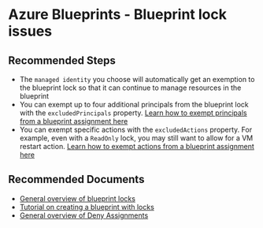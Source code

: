 <properties
    pageTitle="Blueprint locks issues"
    description="Blueprint locks issues"
    service="microsoft.blueprint"
    resource="blueprintAssignments"
    authors="alex-frankel"
    ms.author="alfran"
    displayOrder=""
    selfHelpType="generic"
    supportTopicIds="32739603"
    resourceTags=""
    productPesIds="16600"
    cloudEnvironments="public, fairfax"
    articleId="blueprint-locks-issues"
    ownershipId="Compute_AzureBlueprint"
/>

# Azure Blueprints - Blueprint lock issues 

## **Recommended Steps**

* The `managed identity` you choose will automatically get an exemption to the blueprint lock so that it can continue to manage resources in the blueprint
* You can exempt up to four additional principals from the blueprint lock with the `excludedPrincipals` property. [Learn how to exempt principals from a blueprint assignment here](https://docs.microsoft.com/azure/governance/blueprints/concepts/resource-locking#exclude-a-principal-from-a-deny-assignment)
* You can exempt specific actions with the `excludedActions` property. For example, even with a `ReadOnly` lock, you may still want to allow for a VM restart action. [Learn how to exempt actions from a blueprint assignment here](https://docs.microsoft.com/azure/governance/blueprints/concepts/resource-locking#exclude-an-action-from-a-deny-assignment)

## **Recommended Documents**

* [General overview of blueprint locks](https://docs.microsoft.com/azure/governance/blueprints/concepts/resource-locking)
* [Tutorial on creating a blueprint with locks](https://docs.microsoft.com/azure/governance/blueprints/concepts/resource-locking)
* [General overview of Deny Assignments](https://docs.microsoft.com/azure/role-based-access-control/deny-assignments)